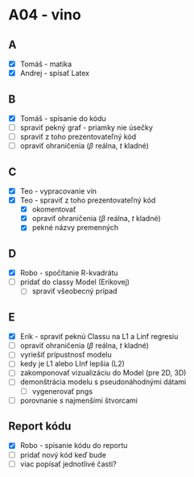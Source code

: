 # A04 - vino

## A
- [x] Tomáš - matika
- [x] Andrej - spísať Latex

## B
- [x] Tomáš - spísanie do kódu
- [ ] spraviť pekný graf - priamky nie úsečky
- [ ] spraviť z toho prezentovateľný kód
- [ ] opraviť ohraničenia ($\beta$ reálna, $t$ kladné)

## C
- [x] Teo - vypracovanie vín
- [x] Teo - spraviť z toho prezentovateľný kód
  - [x] okomentovať
  - [x] opraviť ohraničenia ($\beta$ reálna, $t$ kladné)
  - [x] pekné názvy premenných

## D
- [x] Robo - spočítanie R-kvadrátu
- [ ] pridať do classy Model (Erikovej)
  - [ ] spraviť všeobecný prípad

## E
- [x] Erik - spraviť peknú Classu na L1 a Linf regresiu
- [ ] opraviť ohraničenia ($\beta$ reálna, $t$ kladné)
- [ ] vyriešiť prípustnosť modelu
- [ ] kedy je L1 alebo LInf lepšia (L2)
- [ ] zakomponovať vizualizáciu do Model (pre 2D, 3D)
- [ ] demonštrácia modelu s pseudonáhodnými dátami
  - [ ] vygenerovať pngs
- [ ] porovnanie s najmenšími štvorcami
  
## Report kódu
- [x] Robo - spísanie kódu do reportu
- [ ] pridať nový kód keď bude
- [ ] viac popísať jednotlivé časti?
